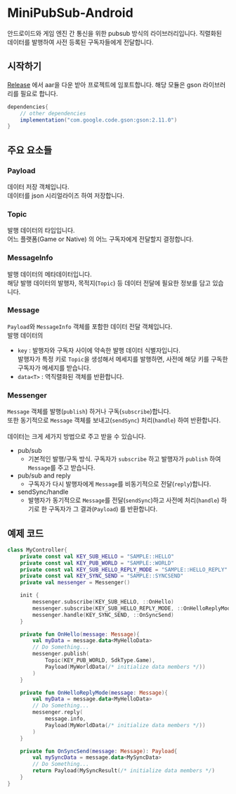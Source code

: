 # MiniPubSub-Android
안드로이드와 게임 엔진 간 통신을 위한 pubsub 방식의 라이브러리입니다.
직렬화된 데이터를 발행하여 사전 등록된 구독자들에게 전달합니다.

## 시작하기
[Release](https://github.com/minisdk/MiniPubSub-Android/releases) 에서 aar을 다운 받아 프로젝트에 임포트합니다.
해당 모듈은 gson 라이브러리를 필요로 합니다.
```groovy
dependencies{
    // other dependencies
    implementation("com.google.code.gson:gson:2.11.0")
}
```

## 주요 요소들

### Payload
데이터 저장 객체입니다.<br>
데이터를 json 시리얼라이즈 하여 저장합니다.

### Topic
발행 데이터의 타입입니다.<br>
어느 플랫폼(Game or Native) 의 어느 구독자에게 전달할지 결정합니다.

### MessageInfo
발행 데이터의 메타데이터입니다.<br>
해당 발행 데이터의 발행자, 목적지(`Topic`) 등 데이터 전달에 필요한 정보를 담고 있습니다.

### Message
`Payload`와 `MessageInfo` 객체를 포함한 데이터 전달 객체입니다.<br>
발행 데이터의 
- `key` : 발행자와 구독자 사이에 약속한 발행 데이터 식별자입니다.<br>
발행자가 특정 키로 `Topic`을 생성해서 메세지를 발행하면, 사전에 해당 키를 구독한 구독자가 메세지를 받습니다.
- `data<T>` : 역직렬화된 객체를 반환합니다.

### Messenger
`Message` 객체를 발행(`publish`) 하거나 구독(`subscribe`)합니다.<br>
또한 동기적으로 `Message` 객체를 보내고(`sendSync`) 처리(`handle`) 하여 반환합니다.<br><br>
데이터는 크게 세가지 방법으로 주고 받을 수 있습니다.
- pub/sub
  - 기본적인 발행/구독 방식. 구독자가 `subscribe` 하고 발행자가 `publish` 하여 `Message`를 주고 받습니다. 
- pub/sub and reply
  - 구독자가 다시 발행자에게 `Message`를 비동기적으로 전달(`reply`)합니다.
- sendSync/handle
  - 발행자가 동기적으로 `Message`를 전달(`sendSync`)하고 사전에 처리(`handle`) 하기로 한 구독자가 그 결과(`Payload`) 를 반환합니다.
 
## 예제 코드
```kotlin
class MyController{
    private const val KEY_SUB_HELLO = "SAMPLE::HELLO"
    private const val KEY_PUB_WORLD = "SAMPLE::WORLD"
    private const val KEY_SUB_HELLO_REPLY_MODE = "SAMPLE::HELLO_REPLY"
    private const val KEY_SYNC_SEND = "SAMPLE::SYNCSEND"
    private val messenger = Messenger()

    init {
        messenger.subscribe(KEY_SUB_HELLO, ::OnHello)
        messenger.subscribe(KEY_SUB_HELLO_REPLY_MODE, ::OnHelloReplyMode)
        messenger.handle(KEY_SYNC_SEND, ::OnSyncSend)
    }

    private fun OnHello(message: Message){
        val myData = message.data<MyHelloData>
        // Do Something...
        messenger.publish(
            Topic(KEY_PUB_WORLD, SdkType.Game),
            Payload(MyWorldData(/* initialize data members */))
        )
    }

    private fun OnHelloReplyMode(message: Message){
        val myData = message.data<MyHelloData>
        // Do Something...
        messenger.reply(
            message.info,
            Payload(MyWorldData(/* initialize data members */))
        )
    }

    private fun OnSyncSend(message: Message): Payload{
        val mySyncData = message.data<MySyncData>
        // Do Something...
        return Payload(MySyncResult(/* initialize data members */)
    }
}
```

